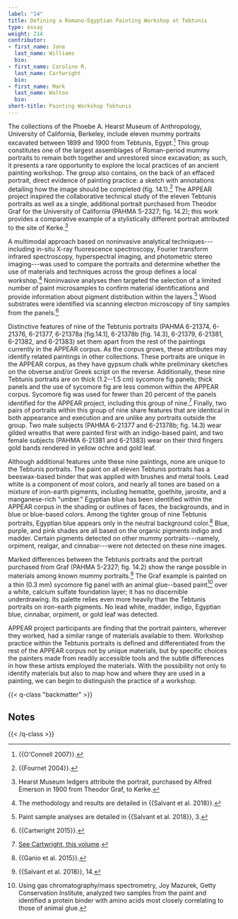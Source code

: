 ```yaml
---
label: "14"
title: Defining a Romano-Egyptian Painting Workshop at Tebtunis
type: essay
weight: 214
contributor:
- first_name: Jane
  last_name: Williams
  bio:
- first_name: Caroline R.
  last_name: Cartwright
  bio:
- first_name: Mark
  last_name: Walton
  bio:
short-title: Painting Workshop Tebtunis
---
```


The collections of the Phoebe A. Hearst Museum of Anthropology, University of California, Berkeley, include eleven mummy portraits excavated between 1899 and 1900 from Tebtunis, Egypt.[^1] This group constitutes one of the largest assemblages of Roman-period mummy portraits to remain both together and unrestored since excavation; as such, it presents a rare opportunity to explore the local practices of an ancient painting workshop. The group also contains, on the back of an effaced portrait, direct evidence of painting practice: a sketch with annotations detailing how the image should be completed (fig. 14.1).[^2] The APPEAR project inspired the collaborative technical study of the eleven Tebtunis portraits as well as a single, additional portrait purchased from Theodor Graf for the University of California (PAHMA 5-2327; fig. 14.2); this work provides a comparative example of a stylistically different portrait attributed to the site of Kerke.[^3]

A multimodal approach based on noninvasive analytical techniques---including in-situ X-ray fluorescence spectroscopy, Fourier transform infrared spectroscopy, hyperspectral imaging, and photometric stereo imaging---was used to compare the portraits and determine whether the use of materials and techniques across the group defines a local workshop.[^4] Noninvasive analyses then targeted the selection of a limited number of paint microsamples to confirm material identifications and provide information about pigment distribution within the layers.[^5] Wood substrates were identified via scanning electron microscopy of tiny samples from the panels.[^6]

Distinctive features of nine of the Tebtunis portraits (PAHMA 6-21374, 6-21376, 6-21377, 6-21378a [fig.14.1], 6-21378b [fig. 14.3], 6-21379, 6-21381, 6-21382, and 6-21383) set them apart from the rest of the paintings currently in the APPEAR corpus. As the corpus grows, these attributes may identify related paintings in other collections. These portraits are unique in the APPEAR corpus, as they have gypsum chalk white preliminary sketches on the obverse and/or Greek script on the reverse. Additionally, these nine Tebtunis portraits are on thick (1.2--1.5 cm) sycomore fig panels; thick panels and the use of sycomore fig are less common within the APPEAR corpus. Sycomore fig was used for fewer than 20 percent of the panels identified for the APPEAR project, including this group of nine.[^7] Finally, two pairs of portraits within this group of nine share features that are identical in both appearance and execution and are unlike any portraits outside the group. Two male subjects (PAHMA 6-21377 and 6-21378b; fig. 14.3) wear gilded wreaths that were painted first with an indigo-based paint, and two female subjects (PAHMA 6-21381 and 6-21383) wear on their third fingers gold bands rendered in yellow ochre and gold leaf.

Although additional features unite these nine paintings, none are unique to the Tebtunis portraits. The paint on all eleven Tebtunis portraits has a beeswax-based binder that was applied with brushes and metal tools. Lead white is a component of most colors, and nearly all tones are based on a mixture of iron-earth pigments, including hematite, goethite, jarosite, and a manganese-rich "umber." Egyptian blue has been identified within the APPEAR corpus in the shading or outlines of faces, the backgrounds, and in blue or blue-based colors. Among the tighter group of nine Tebtunis portraits, Egyptian blue appears only in the neutral background color.[^8] Blue, purple, and pink shades are all based on the organic pigments indigo and madder. Certain pigments detected on other mummy portraits---namely, orpiment, realgar, and cinnabar---were not detected on these nine images.

Marked differences between the Tebtunis portraits and the portrait purchased from Graf (PAHMA 5-2327; fig. 14.2) show the range possible in materials among known mummy portraits.[^9] The Graf example is painted on a thin (0.3 mm) sycomore fig panel with an animal glue--based paint[^10] over a white, calcium sulfate foundation layer; it has no discernible underdrawing. Its palette relies even more heavily than the Tebtunis portraits on iron-earth pigments. No lead white, madder, indigo, Egyptian blue, cinnabar, orpiment, or gold leaf was detected.

APPEAR project participants are finding that the portrait painters, wherever they worked, had a similar range of materials available to them. Workshop practice within the Tebtunis portraits is defined and differentiated from the rest of the APPEAR corpus not by unique materials, but by specific choices the painters made from readily accessible tools and the subtle differences in how these artists employed the materials. With the possibility not only to identify materials but also to map how and where they are used in a painting, we can begin to distinguish the practice of a workshop.

{{< q-class "backmatter" >}}
## Notes
{{< /q-class >}}

[^1]: {{O'Connell 2007}}.

[^2]: {{Fournet 2004}}.

[^3]: Hearst Museum ledgers attribute the portrait, purchased by Alfred Emerson in 1900 from Theodor Graf, to Kerke.

[^4]: The methodology and results are detailed in {{Salvant et al. 2018}}.

[^5]: Paint sample analyses are detailed in {{Salvant et al. 2018}}, 3.

[^6]: {{Cartwright 2015}}.

[^7]: [See Cartwright, this volume](/part-one/2/).

[^8]: {{Ganio et al. 2015}}.

[^9]: {{Salvant et al. 2018}}, 14.

[^10]: Using gas chromatography/mass spectrometry, Joy Mazurek, Getty Conservation Institute, analyzed two samples from the paint and identified a protein binder with amino acids most closely correlating to those of animal glue.
